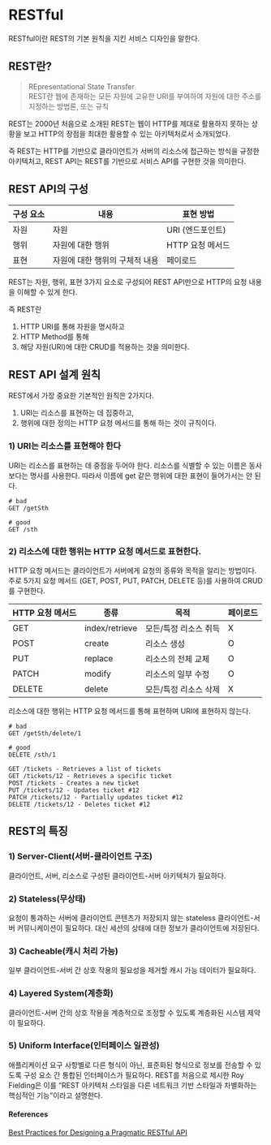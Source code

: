 # RESTful

RESTful이란 REST의 기본 원칙을 지킨 서비스 디자인을 말한다.

## REST란?

> REpresentational State Transfer <br> REST란 웹에 존재하는 모든 자원에 고유한 URI를 부여하여 자원에 대한 주소를 지정하는 방법론, 또는 규칙

REST는 2000년 처음으로 소개된 REST는 웹이 HTTP를 제대로 활용하지 못하는 상황을 보고 HTTP의 장점을 최대한 활용할 수 있는 아키텍처로서 소개되었다. 

즉 REST는 HTTP를 기반으로 클라이언트가 서버의 리소스에 접근하는 방식을 규정한 아키텍처고, REST API는 REST를 기반으로 서비스 API를 구현한 것을 의미한다.

## REST API의 구성

|구성 요소|내용|표현 방법|
|------|---|---|
|자원|자원|URI (엔드포인트)|
|행위|자원에 대한 행위|HTTP 요청 메서드|
|표현|자원에 대한 행위의 구체적 내용|페이로드|

REST는 자원, 행위, 표현 3가지 요소로 구성되어 REST API만으로 HTTP의 요청 내용을 이해할 수 있게 한다.

즉 REST란
1. HTTP URI를 통해 자원을 명시하고
2. HTTP Method를 통해
3. 해당 자원(URI)에 대한 CRUD를 적용하는 것을 의미한다.

## REST API 설계 원칙
REST에서 가장 중요한 기본적인 원칙은 2가지다.
1) URI는 리소스를 표현하는 데 집중하고,
2) 행위에 대한 정의는 HTTP 요청 메서드를 통해 하는 것이 규칙이다.

### 1) URI는 리소스를 표현해야 한다
URI는 리소스를 표현하는 데 중점을 두어야 한다. 리소스를 식별할 수 있는 이름은 동사보다는 명사를 사용한다. 따라서 이름에 get 같은 행위에 대한 표현이 들어가서는 안 된다.

```
# bad
GET /getSth

# good
GET /sth
```

### 2) 리소스에 대한 행위는 HTTP 요청 메서드로 표현한다.
HTTP 요청 메서드는 클라이언트가 서버에게 요청의 종류와 목적을 알리는 방법이다. 주로 5가지 요청 메서드 (GET, POST, PUT, PATCH, DELETE 등)를 사용하여 CRUD를 구현한다.

|HTTP 요청 메서드|종류|목적|페이로드|
|------|---|---|---|
|GET|index/retrieve|모든/특정 리소스 취득|X|
|POST|create|리소스 생성|O|
|PUT|replace|리소스의 전체 교체|O|
|PATCH|modify|리소스의 일부 수정|O|
|DELETE|delete|모든/특정 리소스 삭제|X|

리소스에 대한 행위는 HTTP 요청 메서드를 통해 표현하며 URI에 표현하지 않는다. 

```
# bad
GET /getSth/delete/1

# good
DELETE /sth/1
```

```
GET /tickets - Retrieves a list of tickets
GET /tickets/12 - Retrieves a specific ticket
POST /tickets - Creates a new ticket
PUT /tickets/12 - Updates ticket #12
PATCH /tickets/12 - Partially updates ticket #12
DELETE /tickets/12 - Deletes ticket #12
```

## REST의 특징

### 1) Server-Client(서버-클라이언트 구조)
클라이언트, 서버, 리소스로 구성된 클라이언트-서버 아키텍처가 필요하다.

### 2) Stateless(무상태)
요청이 통과하는 서버에 클라이언트 콘텐츠가 저장되지 않는 stateless 클라이언트-서버 커뮤니케이션이 필요하다. 대신 세션의 상태에 대한 정보가 클라이언트에 저장된다.

### 3) Cacheable(캐시 처리 가능)
일부 클라이언트-서버 간 상호 작용의 필요성을 제거할 캐시 가능 데이터가 필요하다.

### 4) Layered System(계층화)
클라이언트-서버 간의 상호 작용을 계층적으로 조정할 수 있도록 계층화된 시스템 제약이 필요하다.

### 5) Uniform Interface(인터페이스 일관성)
애플리케이션 요구 사항별로 다른 형식이 아닌, 표준화된 형식으로 정보를 전송할 수 있도록 구성 요소 간 통합된 인터페이스가 필요하다. REST를 처음으로 제시한 Roy Fielding은 이를 “REST 아키텍처 스타일을 다른 네트워크 기반 스타일과 차별화하는 핵심적인 기능”이라고 설명한다.


#### References
[Best Practices for Designing a Pragmatic RESTful API](https://www.vinaysahni.com/best-practices-for-a-pragmatic-restful-api)